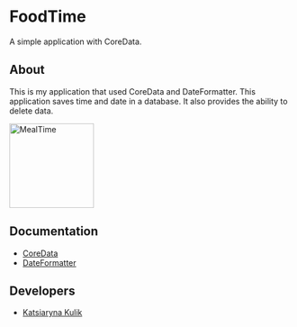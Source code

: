 # FoodTime
A simple application with CoreData.
## About
This is my application that used CoreData and DateFormatter. This application saves time and date in a database. It also provides the ability to delete data.
<p align="lefr">
  <img src="https://github.com/KatsiarynaKulik/FoodTime/assets/125984123/c656d069-32ff-4152-bf25-1f686006f37b" width="150" alt="MealTime">
</p>

## Documentation
- [CoreData](https://developer.apple.com/documentation/coredata/)
- [DateFormatter](https://developer.apple.com/documentation/foundation/dateformatter)
## Developers
- [Katsiaryna Kulik](https://www.linkedin.com/in/katsiaryna-kulik-4298b4259/)




